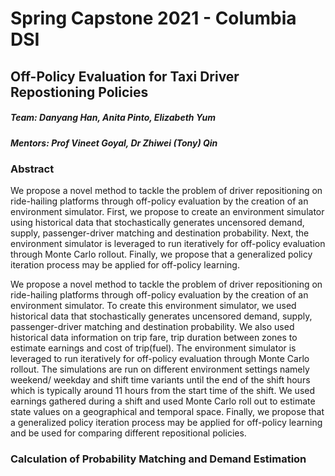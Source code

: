 # Spring Capstone 2021 - Columbia DSI 
## Off-Policy Evaluation for Taxi Driver Repostioning Policies



##### Team: Danyang Han, Anita Pinto, Elizabeth Yum
##### Mentors: Prof Vineet Goyal, Dr Zhiwei (Tony) Qin

### Abstract

We propose a novel method to tackle the problem of driver repositioning on ride-hailing platforms through off-policy evaluation by the creation of an environment simulator. First, we propose to create an environment simulator using historical data that stochastically generates uncensored demand, supply, passenger-driver matching and destination probability. Next, the environment simulator is leveraged to run iteratively for off-policy evaluation through Monte Carlo rollout. Finally, we propose that a generalized policy iteration process may be applied for off-policy learning.


We propose a novel method to tackle the problem of driver repositioning on ride-hailing platforms through off-policy evaluation by the creation of an environment simulator. To create this environment simulator, we used historical data that stochastically generates uncensored demand, supply, passenger-driver matching and destination probability. We also used historical data information on trip fare, trip duration between zones to estimate earnings and cost of trip(fuel). The environment simulator is leveraged to run iteratively for off-policy evaluation through Monte Carlo rollout. The simulations are run on different environment settings namely weekend/ weekday and shift time variants until the end of the shift hours which is typically around 11 hours from the start time of the shift. We used earnings gathered during a shift and used Monte Carlo roll out to estimate state values on a geographical and temporal space. Finally, we propose that a generalized policy iteration process may be applied for off-policy learning and be used for comparing different repositional policies.


### Calculation of Probability Matching and Demand Estimation 
